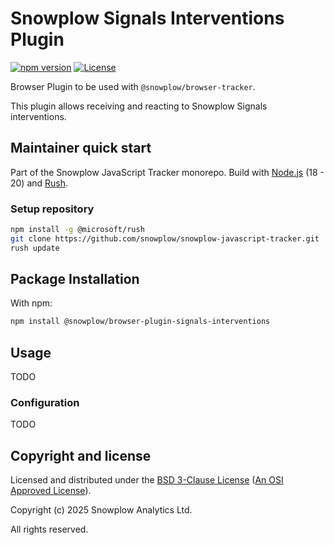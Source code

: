 # Snowplow Signals Interventions Plugin

[![npm version][npm-image]][npm-url]
[![License][license-image]](LICENSE)

Browser Plugin to be used with `@snowplow/browser-tracker`.

This plugin allows receiving and reacting to Snowplow Signals interventions.

## Maintainer quick start

Part of the Snowplow JavaScript Tracker monorepo.
Build with [Node.js](https://nodejs.org/en/) (18 - 20) and [Rush](https://rushjs.io/).

### Setup repository

```bash
npm install -g @microsoft/rush
git clone https://github.com/snowplow/snowplow-javascript-tracker.git
rush update
```

## Package Installation

With npm:

```bash
npm install @snowplow/browser-plugin-signals-interventions
```

## Usage

TODO

### Configuration

TODO

## Copyright and license

Licensed and distributed under the [BSD 3-Clause License](LICENSE) ([An OSI Approved License][osi]).

Copyright (c) 2025 Snowplow Analytics Ltd.

All rights reserved.

[npm-url]: https://www.npmjs.com/package/@snowplow/browser-plugin-signals-interventions
[npm-image]: https://img.shields.io/npm/v/@snowplow/browser-plugin-signals-interventions
[docs]: https://docs.snowplowanalytics.com/docs/collecting-data/collecting-from-own-applications/javascript-tracker/
[osi]: https://opensource.org/licenses/BSD-3-Clause
[license-image]: https://img.shields.io/npm/l/@snowplow/browser-plugin-signals-interventions
